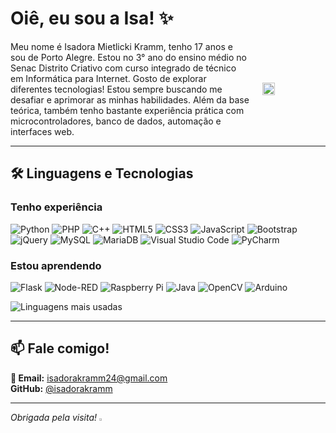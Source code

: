 # Oiê, eu sou a Isa! ✨ 

<div style="display: flex; align-items: center; gap: 20px;">
  <div style="flex: 1;">
    Meu nome é Isadora Mietlicki Kramm, tenho 17 anos e sou de Porto Alegre. Estou no 3° ano do ensino médio no Senac Distrito Criativo com curso integrado de técnico em Informática para Internet.
    Gosto de explorar diferentes tecnologias! Estou sempre buscando me desafiar e aprimorar as minhas habilidades. Além da base teórica, também tenho bastante experiência prática com microcontroladores, banco de dados, automação e interfaces web.
  </div>
  <img src="https://images-wixmp-ed30a86b8c4ca887773594c2.wixmp.com/f/c88962be-8bdf-43bb-8f43-a7602e720a37/d52ctte-1c571f2b-82d2-4e9b-ba6b-d9791e95a2c7.gif?token=eyJ0eXAiOiJKV1QiLCJhbGciOiJIUzI1NiJ9.eyJzdWIiOiJ1cm46YXBwOjdlMGQxODg5ODIyNjQzNzNhNWYwZDQxNWVhMGQyNmUwIiwiaXNzIjoidXJuOmFwcDo3ZTBkMTg4OTgyMjY0MzczYTVmMGQ0MTVlYTBkMjZlMCIsIm9iaiI6W1t7InBhdGgiOiJcL2ZcL2M4ODk2MmJlLThiZGYtNDNiYi04ZjQzLWE3NjAyZTcyMGEzN1wvZDUyY3R0ZS0xYzU3MWYyYi04MmQyLTRlOWItYmE2Yi1kOTc5MWU5NWEyYzcuZ2lmIn1dXSwiYXVkIjpbInVybjpzZXJ2aWNlOmZpbGUuZG93bmxvYWQiXX0.Ku9A3ws2XQgq3f0jA7xo-oQ9eV3CZmU7Bna8lHb5HlQ" width="20%">
</div>

---

## 🛠 Linguagens e Tecnologias

### **Tenho experiência**  

![Python](https://img.shields.io/badge/python-3670A0?style=for-the-badge&logo=python&logoColor=ffdd54)
![PHP](https://img.shields.io/badge/php-%23777BB4.svg?style=for-the-badge&logo=php&logoColor=white)
![C++](https://img.shields.io/badge/c++-%2300599C.svg?style=for-the-badge&logo=c%2B%2B&logoColor=white)
![HTML5](https://img.shields.io/badge/html5-%23E34F26.svg?style=for-the-badge&logo=html5&logoColor=white)
![CSS3](https://img.shields.io/badge/css3-%231572B6.svg?style=for-the-badge&logo=css3&logoColor=white)
![JavaScript](https://img.shields.io/badge/javascript-%23323330.svg?style=for-the-badge&logo=javascript&logoColor=%23F7DF1E)
![Bootstrap](https://img.shields.io/badge/bootstrap-%238511FA.svg?style=for-the-badge&logo=bootstrap&logoColor=white)
![jQuery](https://img.shields.io/badge/jquery-%230769AD.svg?style=for-the-badge&logo=jquery&logoColor=white)
![MySQL](https://img.shields.io/badge/mysql-4479A1.svg?style=for-the-badge&logo=mysql&logoColor=white)
![MariaDB](https://img.shields.io/badge/MariaDB-003545?style=for-the-badge&logo=mariadb&logoColor=white)
![Visual Studio Code](https://img.shields.io/badge/Visual%20Studio%20Code-0078d7.svg?style=for-the-badge&logo=visual-studio-code&logoColor=white)
![PyCharm](https://img.shields.io/badge/pycharm-143?style=for-the-badge&logo=pycharm&logoColor=black&color=black&labelColor=green)

### **Estou aprendendo**

![Flask](https://img.shields.io/badge/flask-%23000.svg?style=for-the-badge&logo=flask&logoColor=white)
![Node-RED](https://img.shields.io/badge/Node--RED-%238F0000.svg?style=for-the-badge&logo=node-red&logoColor=white)
![Raspberry Pi](https://img.shields.io/badge/-Raspberry_Pi-C51A4A?style=for-the-badge&logo=Raspberry-Pi)
![Java](https://img.shields.io/badge/java-%23ED8B00.svg?style=for-the-badge&logo=openjdk&logoColor=white)
![OpenCV](https://img.shields.io/badge/opencv-%23white.svg?style=for-the-badge&logo=opencv&logoColor=white)
![Arduino](https://img.shields.io/badge/-Arduino-00979D?style=for-the-badge&logo=Arduino&logoColor=white)

![Linguagens mais usadas](https://github-readme-stats.vercel.app/api/top-langs/?username=isadorakramm&layout=compact&langs_count=6&theme=radical)

---
<link rel="stylesheet" type='text/css' href="https://cdn.jsdelivr.net/gh/devicons/devicon@latest/devicon.min.css" />
          
## 📫 Fale comigo!
**📧 Email:** isadorakramm24@gmail.com  
<i class="devicon-github-original"></i>
**GitHub:** [@isadorakramm](https://github.com/isadorakramm)

---

*Obrigada pela visita!*
<img src="https://img1.picmix.com/output/stamp/normal/7/0/3/2/2332307_e3226.gif" width="1.5%">
